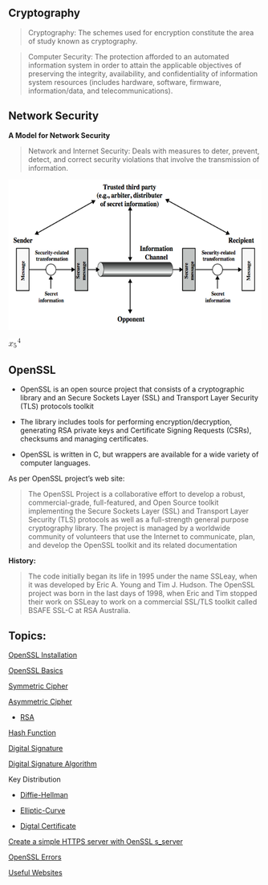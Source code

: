 ## Cryptography

> Cryptography: The schemes used for encryption constitute the area of study known as cryptography.

> Computer Security: The protection afforded to an  automated information system in order to attain the applicable objectives of preserving the integrity, availability, and confidentiality of information system resources (includes hardware, software, firmware, information/data, and telecommunications).

## Network Security

**A Model for Network Security**

> Network and Internet Security: Deals with measures to deter, prevent, detect, and correct security violations that involve the transmission of information.

<p align=center>
<img src="Figures/Fig1.png" width="600" height="300" />
</p>

![equation](Figures/CodeCogsEqn.gif)
## OpenSSL

- OpenSSL is an open source project that consists of a cryptographic library and an Secure Sockets Layer (SSL) and Transport Layer Security (TLS) protocols toolkit

- The library includes tools for performing encryption/decryption, generating RSA private keys and Certificate Signing Requests (CSRs), checksums and managing certificates.

- OpenSSL is written in C, but wrappers are available for a wide variety of computer languages.

As per OpenSSL project’s web site:

> The OpenSSL Project is a collaborative effort to develop a robust, commercial-grade, full-featured, and Open Source toolkit implementing the Secure Sockets Layer (SSL) and Transport Layer Security (TLS) protocols as well as a full-strength general purpose cryptography library. The project is managed by a worldwide community of volunteers that use the Internet to communicate, plan, and develop the OpenSSL toolkit and its related documentation

**History:**

> The code initially began its life in 1995 under the name SSLeay, when it was developed by Eric A. Young and Tim J. Hudson. The OpenSSL project was born in the last days of 1998, when Eric and Tim stopped their work on SSLeay to work on a commercial SSL/TLS toolkit called BSAFE SSL-C at RSA Australia.

## Topics:

[OpenSSL Installation](OpenSSL-Installation.md)

[OpenSSL Basics](OpenSSL-Basics.md)

[Symmetric Cipher](Symmetric-Ciphers.md)

[Asymmetric Cipher](Asymmetric-Ciphers.md)

  - [RSA](RSA.md)
  
[Hash Function](Hash-Function.md)

[Digital Signature](Digital-Signature.md)

[Digital Signature Algorithm](Digital-Signature-Algorithm.md)

Key Distribution

  - [Diffie-Hellman](Diffie-Hellman.md)
  
  - [Elliptic-Curve](Elliptic-Curve.md)
  
  - [Digtal Certificate](Digital-Certificate.md)

[Create a simple HTTPS server with OenSSL s_server](OpenSSL-HTTPS.md)

[OpenSSL Errors](OpenSSL-Errors.md)

[Useful Websites](OpenSSL-Websites.md)
